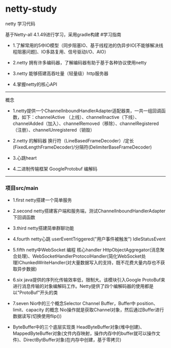 # netty-study
netty 学习代码

基于Netty-all 4.1.49进行学习，采用gradle构建
#学习指南

- 1.了解常用的5中IO模型（同步阻塞IO、基于线程池的伪异步IO[不能够解决线程阻塞问题]、IO多路复用、信号驱动I/O、AIO）

- 2.netty 拥有许多编码器，了解编码器有助于基于各种协议使用netty

- 3.netty 能够搭建高吞吐量（轻量级）http服务器

- 4.掌握netty的核心API

--------------------------------------
概念

- 1.netty提供一个ChannelInboundHandlerAdapter适配器类，一共一组回调函数，如下：channelActive （上线）、channelInactive（下线）、channelAdded（加入）、channelRemoved（移除）、channelRegistered（注册）、channelUnregistered（销毁）

- 2.netty 的解码器 换行符（LineBasedFrameDecoder）/定长(FixedLengthFrameDecoder)/分隔符(DelimiterBaseFrameDecoder)

- 3.心跳heart

- 4.二进制传输框架 GoogleProtobuf 编解码

---------------------------------------
### 项目src/main
- 1.first  netty搭建一个简单服务

- 2.second netty搭建客户端和服务端，测试ChannelInboundHandlerAdapter下回调函数

- 3.third  netty搭建简单群聊功能

- 4.fourth netty心跳 userEventTriggered("用户事件被触发") IdleStatusEvent

- 5.fifth  netty中WebSocket 编程 核心handler HttpObjectAggregator(消息聚合处理)、WebSocketHandlerProtocolHandler(简化WebSocket处理)ChunkedWriteHandler(对大量数据写入的支持，既不花费大量内存也不获取异步数据)

- 6.six java提供的序列化传输效率低，限制大。该模块引入Google ProtoBuf来进行消息传输的对象编解码工作。Netty提供了四个编解码器的使用都是以"ProtoBuf"开头的类

- 7.seven Nio中的三个概念Selector Channel Buffer，Buffer中 position、limit、capacity 的概念 Nio操作就是获取Channel对象，然后通过Buffer进行数据读写(切换使用flip())

- ByteBuffer中的三个底层实现类 HeadByteBuffer对象(堆中创建)、MappedByteBuffer对象(文件内存映射，操作内存中的buffer就可以操作文件)、DirectBytBuffer对象(在内存中创建，基于零拷贝)
